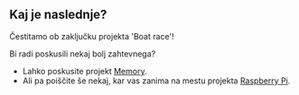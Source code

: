 ## Kaj je naslednje?

Čestitamo ob zaključku projekta 'Boat race'!

Bi radi poskusili nekaj bolj zahtevnega?

- Lahko poskusite projekt [Memory](https://projects.raspberrypi.org/en/projects/memory).
- Ali pa poiščite še nekaj, kar vas zanima na mestu projekta [Raspberry Pi](https://projects.raspberrypi.org/en/).